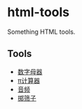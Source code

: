 # html-tools
Something HTML tools.
## Tools
- <a href="//neila-a.github.io/html-tools/countletter/">数字母器</a>
- <a href="//neila-a.github.io/html-tools/pi/">π计算器</a>
- <a href="//neila-a.github.io/html-tools/audio-tools/">音频</a>
- <a href="//neila-a.github.io/html-tools/shaizi/">掷筛子</a>
